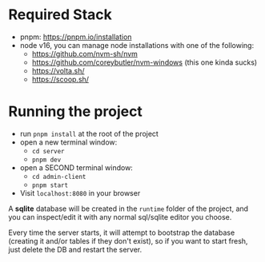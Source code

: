 # Required Stack
- pnpm: https://pnpm.io/installation
- node v16, you can manage node installations with one of the following:
  - https://github.com/nvm-sh/nvm
  - https://github.com/coreybutler/nvm-windows (this one kinda sucks)
  - https://volta.sh/
  - https://scoop.sh/

# Running the project
- run `pnpm install` at the root of the project
- open a new terminal window:
  - `cd server`
  - `pnpm dev`
- open a SECOND terminal window:
  - `cd admin-client`
  - `pnpm start`
- Visit `localhost:8080` in your browser

A **sqlite** database will be created in the `runtime` folder of the project, and you can inspect/edit it with any normal sql/sqlite editor you choose.

Every time the server starts, it will attempt to bootstrap the database (creating it and/or tables if they don't exist), so if you want to start fresh, just delete the DB and restart the server.